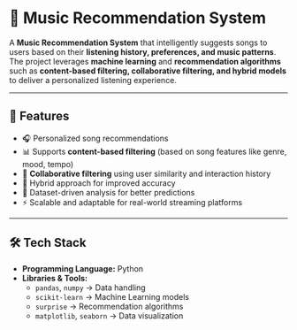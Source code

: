 # 🎵 Music Recommendation System  

A **Music Recommendation System** that intelligently suggests songs to users based on their **listening history, preferences, and music patterns**.  
The project leverages **machine learning** and **recommendation algorithms** such as **content-based filtering, collaborative filtering, and hybrid models** to deliver a personalized listening experience.  

---

## 🚀 Features  
- 🎧 Personalized song recommendations  
- 📊 Supports **content-based filtering** (based on song features like genre, mood, tempo)  
- 👥 **Collaborative filtering** using user similarity and interaction history  
- 🔄 Hybrid approach for improved accuracy  
- 📂 Dataset-driven analysis for better predictions  
- ⚡ Scalable and adaptable for real-world streaming platforms  

---

## 🛠️ Tech Stack  
- **Programming Language:** Python  
- **Libraries & Tools:**  
  - `pandas`, `numpy` → Data handling  
  - `scikit-learn` → Machine Learning models  
  - `surprise` → Recommendation algorithms  
  - `matplotlib`, `seaborn` → Data visualization  

